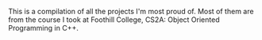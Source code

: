 This is a compilation of all the projects I'm most proud of. 
Most of them are from the course I took at Foothill College, CS2A: Object Oriented Programming in C++.
